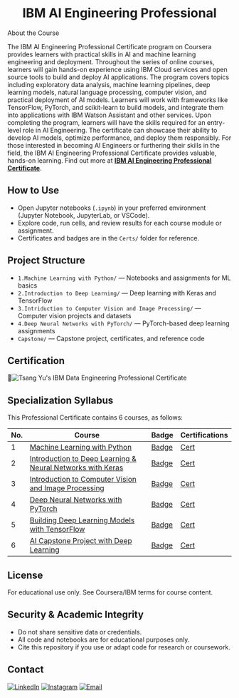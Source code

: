 <h1 align="center"> IBM AI Engineering Professional </h1>

About the Course

The IBM AI Engineering Professional Certificate program on Coursera provides learners with practical skills in AI and machine learning engineering and deployment. Throughout the series of online courses, learners will gain hands-on experience using IBM Cloud services and open source tools to build and deploy AI applications.
The program covers topics including exploratory data analysis, machine learning pipelines, deep learning models, natural language processing, computer vision, and practical deployment of AI models. Learners will work with frameworks like TensorFlow, PyTorch, and scikit-learn to build models, and integrate them into applications with IBM Watson Assistant and other services.
Upon completing the program, learners will have the skills required for an entry-level role in AI Engineering. The certificate can showcase their ability to develop AI models, optimize performance, and deploy them responsibly.
For those interested in becoming AI Engineers or furthering their skills in the field, the IBM AI Engineering Professional Certificate provides valuable, hands-on learning. Find out more at <a href="https://www.coursera.org/professional-certificates/ai-engineer"><strong>IBM AI Engineering Professional Certificate</strong></a>.

## How to Use

- Open Jupyter notebooks (`.ipynb`) in your preferred environment (Jupyter Notebook, JupyterLab, or VSCode).
- Explore code, run cells, and review results for each course module or assignment.
- Certificates and badges are in the `Certs/` folder for reference.

## Project Structure
- `1.Machine Learning with Python/` — Notebooks and assignments for ML basics
- `2.Introduction to Deep Learning/` — Deep learning with Keras and TensorFlow
- `3.Intriduction to Computer Vision and Image Processing/` — Computer vision projects and datasets
- `4.Deep Neural Networks with PyTorch/` — PyTorch-based deep learning assignments
- `Capstone/` — Capstone project, certificates, and reference code

## Certification

📑![Tsang Yu's IBM Data Engineering Professional Certificate](./Certs/)

## Specialization Syllabus

This Professional Certificate contains 6 courses, as follows:

| No.  | Course       | Badge       | Certifications    |
| ---- | ------------| ------------ | ----------------- |
| 1    | [Machine Learning with Python](https://www.coursera.org/learn/introduction-to-data-engineering?specialization=ibm-data-engineer)     | [Badge]()    | [Cert](./Certs/1.Introduction%20to%20Data%20Engineering.pdf)  |
| 2    | [Introduction to Deep Learning & Neural Networks with Keras](https://www.coursera.org/learn/python-for-applied-data-science-ai?specialization=ibm-data-engineer)    | [Badge](https://www.credly.com/badges/c5f69a76-2f94-4248-b542-d50ec7ae3005/public_url)    | [Cert](./Certs/2.Python%20for%20Data%20Science,%20AI%20&%20Development.pdf)   |
| 3    | [Introduction to Computer Vision and Image Processing](https://www.coursera.org/learn/python-project-for-data-engineering?specialization=ibm-data-engineer)     | [Badge](https://www.credly.com/badges/de06884d-199c-4321-810a-4cb90485f1b7)    | [Cert](./Certs/3.Python%20Project%20for%20Data%20Engineering.pdf)   |
| 4    | [Deep Neural Networks with PyTorch](https://www.coursera.org/learn/introduction-to-relational-databases?specialization=ibm-data-engineer)    | [Badge](https://www.credly.com/badges/11c85c7a-7488-4bf5-99c7-ceb6dd2936da/public_url)    | [Cert](./Certs/4.Introduction%20to%20Relational%20Databases%20(RDBMS).pdf)   |
| 5    | [Building Deep Learning Models with TensorFlow](https://www.coursera.org/learn/sql-data-science?specialization=ibm-data-engineer)     | [Badge](https://www.credly.com/badges/5fda091a-1efb-47a1-a3c6-61d030f8ccd1/public_url)    | [Cert](./Certs/5.Databases%20and%20SQL%20for%20Data%20Science%20with%20Python.pdf)   |
| 6    | [AI Capstone Project with Deep Learning](https://www.coursera.org/learn/hands-on-introduction-to-linux-commands-and-shell-scripting?specialization=ibm-data-engineer)     | [Badge]()    | [Cert](./Certs/6.Hands-on%20Introduction%20to%20Linux%20Commands%20and%20Shell%20Scripting.pdf)   |

## License
For educational use only. See Coursera/IBM terms for course content.

## Security & Academic Integrity
- Do not share sensitive data or credentials.
- All code and notebooks are for educational purposes only.
- Cite this repository if you use or adapt code for research or coursework.

## Contact

<a href="https://www.linkedin.com/in/tsangyu/"><img alt="LinkedIn" src="https://img.shields.io/badge/LinkedIn-TSANG%20Yu%20-blue?style=plastic&logo=linkedin"></a>
<a href="https://www.instagram.com/tsang_yu/"><img alt="Instagram" src="https://img.shields.io/badge/Instagram-tsang__yu-blue?style=plastic&logo=instagram"></a>
<a href="mailto:tsangyu@outlook.com"><img alt="Email" src="https://img.shields.io/badge/Email-tsangyu@outlook.com-blue?style=plastic&logo=gmail"></a>
